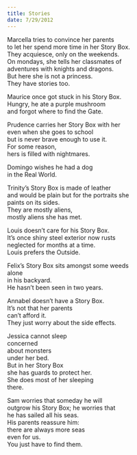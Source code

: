```yaml
---
title: Stories
date: 7/29/2012
---
```


Marcella tries to convince her parents  
to let her spend more time in her Story Box.  
They acquiesce, only on the weekends.  
On mondays, she tells her classmates of  
adventures with knights and dragons.  
But here she is not a princess.  
They have stories too.

Maurice once got stuck in his Story Box.  
Hungry, he ate a purple mushroom  
and forgot where to find the Gate.

Prudence carries her Story Box with her  
even when she goes to school  
but is never brave enough to use it.  
For some reason,  
hers is filled with nightmares.

Domingo wishes he had a dog  
in the Real World.

Trinity’s Story Box is made of leather  
and would be plain but for the portraits she  
paints on its sides.  
They are mostly aliens,  
mostly aliens she has met.

Louis doesn’t care for his Story Box.  
It’s once shiny steel exterior now rusts  
neglected for months at a time.  
Louis prefers the Outside.

Felix’s Story Box sits amongst some weeds  
alone  
in his backyard.  
He hasn’t been seen in two years.

Annabel doesn’t have a Story Box.  
It’s not that her parents  
can’t afford it.  
They just worry about the side effects.

Jessica cannot sleep  
concerned  
about monsters  
under her bed.  
But in her Story Box  
she has guards to protect her.  
She does most of her sleeping  
there.

Sam worries that someday he will  
outgrow his Story Box; he worries that  
he has sailed all his seas.  
His parents reassure him:  
there are always more seas  
even for us.  
You just have to find them.
